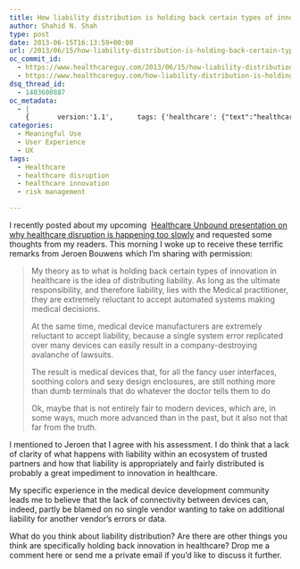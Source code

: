 ```yaml
---
title: How liability distribution is holding back certain types of innovation in healthcare
author: Shahid N. Shah
type: post
date: 2013-06-15T16:13:59+00:00
url: /2013/06/15/how-liability-distribution-is-holding-back-certain-types-of-innovation-in-healthcare/
oc_commit_id:
  - https://www.healthcareguy.com/2013/06/15/how-liability-distribution-is-holding-back-certain-types-of-innovation-in-healthcare/1478770837
  - https://www.healthcareguy.com/how-liability-distribution-is-holding-back-certain-types-of-innovation-in-healthcare/1420202083
dsq_thread_id:
  - 1403600887
oc_metadata:
  - |
    {		version:'1.1',		tags: {'healthcare': {"text":"healthcare","slug":"healthcare","source":{"url":"http://d.opencalais.com/genericHasher-1/456f7843-b46a-3245-b537-49661db4c976","subjectURL":null,"type":{"url":"http://s.opencalais.com/1/type/em/e/IndustryTerm","name":"IndustryTerm","_className":"ArtifactType"},"name":"healthcare","_className":"Entity","rawRelevance":0.809,"normalizedRelevance":0.809},"bucketName":"current","bucketPlacement":"auto","_className":"Tag"}, 'healthcare-disruption': {"text":"healthcare disruption","slug":"healthcare-disruption","source":{"url":"http://d.opencalais.com/genericHasher-1/9cf37707-c2a3-334c-954a-56234a227744","subjectURL":null,"type":{"url":"http://s.opencalais.com/1/type/em/e/IndustryTerm","name":"IndustryTerm","_className":"ArtifactType"},"name":"healthcare disruption","_className":"Entity","rawRelevance":0.369,"normalizedRelevance":0.369},"bucketName":"current","bucketPlacement":"auto","_className":"Tag"}, 'healthcare-innovation': {"text":"healthcare innovation","slug":"healthcare-innovation","source":null,"bucketName":"current","bucketPlacement":"auto","_className":"Tag"}, '-risk-management': {"text":" risk management","slug":"-risk-management","source":null,"bucketName":"current","bucketPlacement":"auto","_className":"Tag"}}	}
categories:
  - Meaningful Use
  - User Experience
  - UX
tags:
  - Healthcare
  - healthcare disruption
  - healthcare innovation
  - risk management

---
```

I recently posted about my upcoming  [Healthcare Unbound presentation on why healthcare disruption is happening too slowly][1] and requested some thoughts from my readers. This morning I woke up to receive these terrific remarks from Jeroen Bouwens which I&#8217;m sharing with permission:

> My theory as to what is holding back certain types of innovation in healthcare is the idea of distributing liability. As long as the ultimate responsibility, and therefore liability, lies with the Medical practitioner, they are extremely reluctant to accept automated systems making medical decisions.
> 
> At the same time, medical device manufacturers are extremely reluctant to accept liability, because a single system error replicated over many devices can easily result in a company-destroying avalanche of lawsuits.
> 
> The result is medical devices that, for all the fancy user interfaces, soothing colors and sexy design enclosures, are still nothing more than dumb terminals that do whatever the doctor tells them to do
> 
> Ok, maybe that is not entirely fair to modern devices, which are, in some ways, much more advanced than in the past, but it also not that far from the truth.

I mentioned to Jeroen that I agree with his assessment. I do think that a lack of clarity of what happens with liability within an ecosystem of trusted partners and how that liability is appropriately and fairly distributed is probably a great impediment to innovation in healthcare.

My specific experience in the medical device development community leads me to believe that the lack of connectivity between devices can, indeed, partly be blamed on no single vendor wanting to take on additional liability for another vendor&#8217;s errors or data.

What do you think about liability distribution? Are there are other things you think are specifically holding back innovation in healthcare? Drop me a comment here or send me a private email if you&#8217;d like to discuss it further.

 [1]: https://www.healthcareguy.com/2013/06/13/getting-beyond-the-hype-of-disruption-in-healthcare-and-focusing-on-actionable-innovation/ "Getting beyond the hype of disruption in healthcare and focusing on actionable innovation"